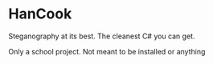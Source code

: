 # HanCook
Steganography at its best.
The cleanest C# you can get.

Only a school project. Not meant to be installed or anything
